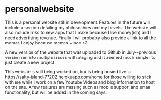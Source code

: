 # personalwebsite

This is a personal website still in development. Features in the future will include a section detailing my philosophies and my travels. The website will also include links to new apps that I make because I like money(ish) and I need advertising revenue. Finally I will probably also provide a link to all the memes I enjoy because memes = bae <3. 

A new version of the website that was uploaded to Github in July--previous version ran into multiple issues with staging and it seemed much simpler to just create a new project

This website is still being worked on, but is being hosted live at https://salty-island-77202.herokuapp.com/home for those willing to stick with me while I work on a few Youtube Videos and blog information to host on the site. A few features are missing such as mobile support and email functionality, but will be added in the coming days.